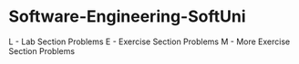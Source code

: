 # Software-Engineering-SoftUni

L - Lab Section Problems
E - Exercise Section Problems
M - More Exercise Section Problems
